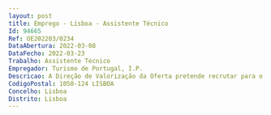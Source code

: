 ```yaml
--- 
layout: post
title: Emprego - Lisboa - Assistente Técnico
Id: 94665
Ref: OE202203/0234
DataAbertura: 2022-03-08
DataFecho: 2022-03-23
Trabalho: Assistente Técnico
Empregador: Turismo de Portugal, I.P.
Descricao: A Direção de Valorização da Oferta pretende recrutar para o Departamento de Ordenamento Turístico, emregime de mobilidade, um assistente técnico para desempenhar as seguintes funções • Assegurar o serviço administrativo ao nível do expediente, através do registo da tramitação documental, nomeadamente correspondência recebida e produzida pelo Departamento de Ordenamento Turístico no Sistema de Gestão Documental do Turismo de Portugal • Garantir o apoio administrativo inerente à execução de comunicações de saída com promotores entidades externas • Assegurar o apoio administrativo ao registo da tramitação procedimental dos projetos acompanhados no âmbito da Comissão Permanente de Apoio ao Investidor • Assegurar o atendimento e encaminhamento de chamadas • Executar as demais tarefas afins ou funcionalmente ligadas com as referidas acima
CodigoPostal: 1050-124 LISBOA
Concelho: Lisboa
Distrito: Lisboa
--- 
```

